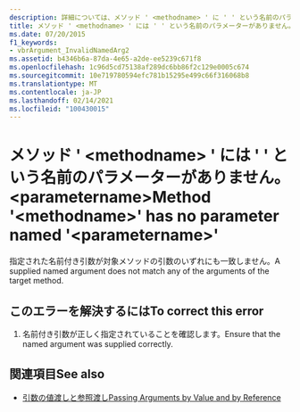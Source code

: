 ```yaml
---
description: 詳細については、メソッド ' <methodname> ' に ' ' という名前のパラメーターがありません。 <parametername>
title: メソッド ' <methodname> ' には ' ' という名前のパラメーターがありません。 <parametername>
ms.date: 07/20/2015
f1_keywords:
- vbrArgument_InvalidNamedArg2
ms.assetid: b4346b6a-87da-4e65-a2de-ee5239c671f8
ms.openlocfilehash: 1c96d5cd75138af289dc6bb86f2c129e0005c674
ms.sourcegitcommit: 10e719780594efc781b15295e499c66f316068b8
ms.translationtype: MT
ms.contentlocale: ja-JP
ms.lasthandoff: 02/14/2021
ms.locfileid: "100430015"
---
```

# <a name="method-methodname-has-no-parameter-named-parametername"></a><span data-ttu-id="4db9c-103">メソッド ' \<methodname> ' には ' ' という名前のパラメーターがありません。 \<parametername></span><span class="sxs-lookup"><span data-stu-id="4db9c-103">Method '\<methodname>' has no parameter named '\<parametername>'</span></span>

<span data-ttu-id="4db9c-104">指定された名前付き引数が対象メソッドの引数のいずれにも一致しません。</span><span class="sxs-lookup"><span data-stu-id="4db9c-104">A supplied named argument does not match any of the arguments of the target method.</span></span>  
  
## <a name="to-correct-this-error"></a><span data-ttu-id="4db9c-105">このエラーを解決するには</span><span class="sxs-lookup"><span data-stu-id="4db9c-105">To correct this error</span></span>  
  
1. <span data-ttu-id="4db9c-106">名前付き引数が正しく指定されていることを確認します。</span><span class="sxs-lookup"><span data-stu-id="4db9c-106">Ensure that the named argument was supplied correctly.</span></span>  
  
## <a name="see-also"></a><span data-ttu-id="4db9c-107">関連項目</span><span class="sxs-lookup"><span data-stu-id="4db9c-107">See also</span></span>

- [<span data-ttu-id="4db9c-108">引数の値渡しと参照渡し</span><span class="sxs-lookup"><span data-stu-id="4db9c-108">Passing Arguments by Value and by Reference</span></span>](../programming-guide/language-features/procedures/passing-arguments-by-value-and-by-reference.md)
